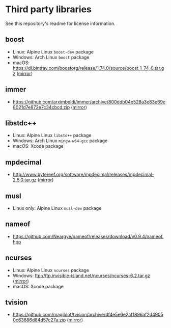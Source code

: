 # Third party libraries

See this repository's readme for license information.

## boost
- Linux: Alpine Linux `boost-dev` package
- Windows: Arch Linux `boost` package
- macOS: https://dl.bintray.com/boostorg/release/1.74.0/source/boost_1_74_0.tar.gz ([mirror](https://tmbasic.s3.amazonaws.com/boost/boost_1_74_0.tar.gz))

## immer
- https://github.com/arximboldi/immer/archive/800ddb04e528a3e83e69e8021d7e872e7c34cbcd.zip ([mirror](https://tmbasic.s3.amazonaws.com/immer/immer-800ddb04e528a3e83e69e8021d7e872e7c34cbcd.zip))

## libstdc++
- Linux: Alpine Linux `libstd++` package
- Windows: Arch Linux `mingw-w64-gcc` package
- macOS: Xcode package

## mpdecimal
- http://www.bytereef.org/software/mpdecimal/releases/mpdecimal-2.5.0.tar.gz ([mirror](https://tmbasic.s3.amazonaws.com/mpdecimal/mpdecimal-2.5.0.tar.gz))

## musl
- Linux only: Alpine Linux `musl-dev` package

## nameof
- https://github.com/Neargye/nameof/releases/download/v0.9.4/nameof.hpp

## ncurses
- Linux: Alpine Linux `ncurses` package
- Windows: ftp://ftp.invisible-island.net/ncurses/ncurses-6.2.tar.gz ([mirror](https://tmbasic.s3.amazonaws.com/ncurses/ncurses-6.2.tar.gz))
- macOS: Xcode package

## tvision
- https://github.com/magiblot/tvision/archive/df4e5e6e2af1896af2d49050c63886d84d57c27a.zip ([mirror](https://tmbasic.s3.amazonaws.com/tvision/tvision-df4e5e6e2af1896af2d49050c63886d84d57c27a.zip))

